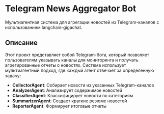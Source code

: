 # Telegram News Aggregator Bot

Мультиагентная система для агрегации новостей из Telegram-каналов с использованием langchain-gigachat.

## Описание



Этот проект представляет собой Telegram-бота, который позволяет пользователям указывать каналы для мониторинга и получать агрегированные отчеты о новостях. Система использует мультиагентный подход, где каждый агент отвечает за определенную задачу:

- **CollectorAgent**: Собирает новости из указанных Telegram-каналов
- **AnalyzerAgent**: Анализирует содержимое новостей
- **ClassifierAgent**: Классифицирует новости по категориям
- **SummarizerAgent**: Создает краткие резюме новостей
- **ReporterAgent**: Формирует итоговые отчеты

